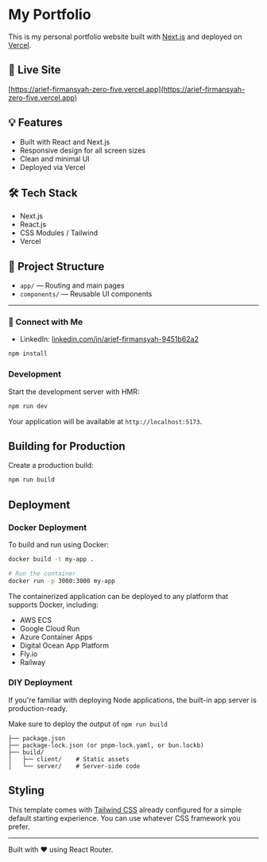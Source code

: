 # My Portfolio

This is my personal portfolio website built with [Next.js](https://nextjs.org/) and deployed on [Vercel](https://vercel.com/).

## 🔗 Live Site
[https://arief-firmansyah-zero-five.vercel.app](https://arief-firmansyah-zero-five.vercel.app)

## 💡 Features
- Built with React and Next.js
- Responsive design for all screen sizes
- Clean and minimal UI
- Deployed via Vercel

## 🛠️ Tech Stack
- Next.js
- React.js
- CSS Modules / Tailwind 
- Vercel

## 📁 Project Structure
- `app/` — Routing and main pages
- `components/` — Reusable UI components

---

### 🤝 Connect with Me
- LinkedIn: [linkedin.com/in/arief-firmansyah-9451b62a2](https://www.linkedin.com/in/arief-firmansyah-9451b62a2/)

```bash
npm install
```

### Development

Start the development server with HMR:

```bash
npm run dev
```

Your application will be available at `http://localhost:5173`.

## Building for Production

Create a production build:

```bash
npm run build
```

## Deployment

### Docker Deployment

To build and run using Docker:

```bash
docker build -t my-app .

# Run the container
docker run -p 3000:3000 my-app
```

The containerized application can be deployed to any platform that supports Docker, including:

- AWS ECS
- Google Cloud Run
- Azure Container Apps
- Digital Ocean App Platform
- Fly.io
- Railway

### DIY Deployment

If you're familiar with deploying Node applications, the built-in app server is production-ready.

Make sure to deploy the output of `npm run build`

```
├── package.json
├── package-lock.json (or pnpm-lock.yaml, or bun.lockb)
├── build/
│   ├── client/    # Static assets
│   └── server/    # Server-side code
```

## Styling

This template comes with [Tailwind CSS](https://tailwindcss.com/) already configured for a simple default starting experience. You can use whatever CSS framework you prefer.

---

Built with ❤️ using React Router.
